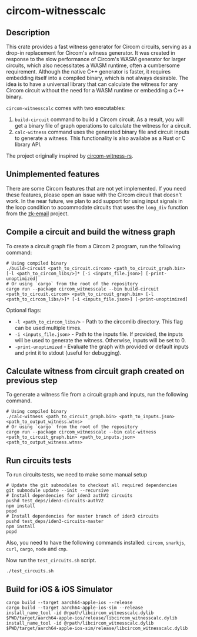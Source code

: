 # circom-witnesscalc

## Description

This crate provides a fast witness generator for Circom circuits, serving as a drop-in replacement for Circom's witness generator.
It was created in response to the slow performance of Circom's WASM generator for larger circuits, which also necessitates a WASM runtime, often a cumbersome requirement.
Although the native C++ generator is faster, it requires embedding itself into a compiled binary, which is not always desirable.
The idea is to have a universal library that can calculate the witness for any Circom circuit without the need for a WASM runtime or embedding a C++ binary.

`circom-witnesscalc` comes with two executables:

1. `build-circuit` command to build a Circom circuit. As a result, you will get a binary file of graph operations to calculate the witness for a circuit.
2. `calc-witness` command uses the generated binary file and circuit inputs to generate a witness. This functionality is also availabe as a Rust or C library API.

The project originally inspired by [circom-witness-rs](https://github.com/philsippl/circom-witness-rs).

## Unimplemented features

There are some Circom features that are not yet implemented. If you need these features,
please open an issue with the Circom circuit that doesn't work.
In the near future, we plan to add support for using input signals in the loop condition to accommodate circuits that uses the `long_div` function from the [zk-email](https://github.com/zkemail/zk-email-verify/blob/8685d35f9137ea566e0a07f6609fde0123d15f51/packages/circuits/lib/bigint-func.circom#L169) project.

## Compile a circuit and build the witness graph

To create a circuit graph file from a Circom 2 program, run the following command:

```shell
# Using compiled binary
./build-circuit <path_to_circuit.circom> <path_to_circuit_graph.bin> [-l <path_to_circom_libs/>]* [-i <inputs_file.json>] [-print-unoptimized]
# Or using `cargo` from the root of the repository
cargo run --package circom_witnesscalc --bin build-circuit <path_to_circuit.circom> <path_to_circuit_graph.bin> [-l <path_to_circom_libs/>]* [-i <inputs_file.json>] [-print-unoptimized]
```

Optional flags:

* `-l <path_to_circom_libs/>` - Path to the circomlib directory. This flag can be used multiple times.
* `-i <inputs_file.json>` - Path to the inputs file. If provided, the inputs will be used to generate the witness. Otherwise, inputs will be set to 0.
* `-print-unoptimized` - Evaluate the graph with provided or default inputs and print it to stdout (useful for debugging).

## Calculate witness from circuit graph created on previous step

To generate a witness file from a circuit graph and inputs, run the following command.

```shell
# Using compiled binary
./calc-witness <path_to_circuit_graph.bin> <path_to_inputs.json> <path_to_output_witness.wtns>
# Or using `cargo` from the root of the repository
cargo run --package circom_witnesscalc --bin calc-witness <path_to_circuit_graph.bin> <path_to_inputs.json> <path_to_output_witness.wtns>
```

## Run circuits tests

To run circuits tests, we need to make some manual setup

```shell
# Update the git submodules to checkout all required dependencies
git submodule update --init --recursive
# Install dependencies for iden3 authV2 circuits
pushd test_deps/iden3-circuits-authV2
npm install
popd
# Install dependencies for master branch of iden3 circuits
pushd test_deps/iden3-circuits-master
npm install
popd
```

Also, you need to have the following commands installed: `circom`, `snarkjs`,
`curl`, `cargo`, `node` and `cmp`.

Now run the `test_circuits.sh` script.

```shell
./test_circuits.sh
```

## Build for iOS & iOS Simulator

```shell
cargo build --target aarch64-apple-ios --release
cargo build --target aarch64-apple-ios-sim --release
install_name_tool -id @rpath/libcircom_witnesscalc.dylib $PWD/target/aarch64-apple-ios/release/libcircom_witnesscalc.dylib
install_name_tool -id @rpath/libcircom_witnesscalc.dylib $PWD/target/aarch64-apple-ios-sim/release/libcircom_witnesscalc.dylib
```